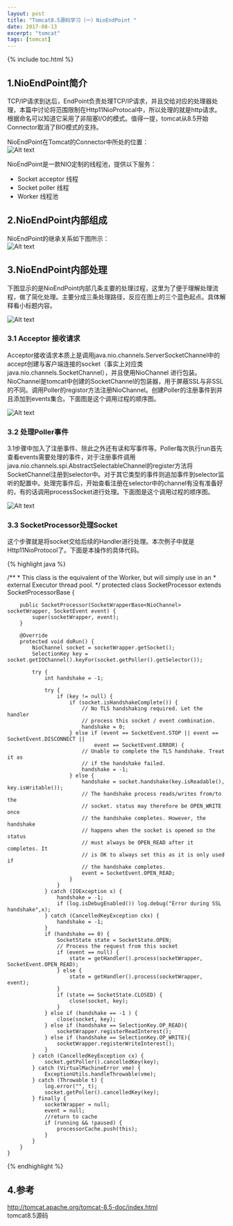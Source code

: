 ```yaml
---
layout: post
title: "Tomcat8.5源码学习（一）NioEndPoint "
date: 2017-08-13
excerpt: "tomcat"
tags: [tomcat]
--- 
```


{% include toc.html %}   


## 1.NioEndPoint简介 

TCP/IP请求到达后，EndPoint负责处理TCP/IP请求，并且交给对应的处理器处理，本篇中讨论将范围限制在Http11NioProtocal中，所以处理的就是http请求。 根据命名可以知道它采用了非阻塞I/O的模式。值得一提，tomcat从8.5开始Connector取消了BIO模式的支持。

NioEndPoint在Tomcat的Connector中所处的位置：   
![Alt text](/img/in-post/tomcat85/connector_struct.png)   

NioEndPoint是一款NIO定制的线程池，提供以下服务：   
* Socket acceptor 线程  
* Socket poller 线程    
* Worker 线程池   
       

## 2.NioEndPoint内部组成   
NioEndPoint的继承关系如下图所示：   
![Alt text](/img/in-post/tomcat85/blueprint.png)    

## 3.NioEndPoint内部处理  
下图显示的是NioEndPoint内部几条主要的处理过程，这里为了便于理解处理流程，做了简化处理。主要分成三条处理路径，反应在图上的三个蓝色起点。具体解释看小标题内容。     

![Alt text](/img/in-post/tomcat85/activities.png)    
 
### 3.1 Acceptor 接收请求    
Acceptor接收请求本质上是调用java.nio.channels.ServerSocketChannel中的accept创建与客户端连接的socket（事实上对应类java.nio.channels.SocketChannel），并且使用NioChannel 进行包装。NioChannel是tomcat中创建的SocketChannel的包装器，用于屏蔽SSL与非SSL的不同。调用Poller的registor方法注册NioChannel。创建Poller的注册事件到并且添加到events集合。下面图是这个调用过程的顺序图。

![Alt text](/img/in-post/tomcat85/process_register.png)  

### 3.2 处理Poller事件    
3.1步骤中加入了注册事件、除此之外还有读和写事件等。Poller每次执行run首先查看events需要处理的事件，对于注册事件调用java.nio.channels.spi.AbstractSelectableChannel的register方法将SocketChannel注册到selector中。对于其它类型的事件则追加事件到selector监听的配置中。处理完事件后，开始查看注册在selector中的channel有没有准备好的，有的话调用processSocket进行处理。下面图是这个调用过程的顺序图。

![Alt text](/img/in-post/tomcat85/process_events.png)    


### 3.3 SocketProcessor处理Socket   
这个步骤就是将socket交给后续的Handler进行处理。本次例子中就是Http11NioProtocol了。下面是本操作的具体代码。
  
{% highlight java %}  

   /**
     * This class is the equivalent of the Worker, but will simply use in an
     * external Executor thread pool.
     */
    protected class SocketProcessor extends SocketProcessorBase<NioChannel> {

        public SocketProcessor(SocketWrapperBase<NioChannel> socketWrapper, SocketEvent event) {
            super(socketWrapper, event);
        }

        @Override
        protected void doRun() {
            NioChannel socket = socketWrapper.getSocket();
            SelectionKey key = socket.getIOChannel().keyFor(socket.getPoller().getSelector());

            try {
                int handshake = -1;

                try {
                    if (key != null) {
                        if (socket.isHandshakeComplete()) {
                            // No TLS handshaking required. Let the handler
                            // process this socket / event combination.
                            handshake = 0;
                        } else if (event == SocketEvent.STOP || event == SocketEvent.DISCONNECT ||
                                event == SocketEvent.ERROR) {
                            // Unable to complete the TLS handshake. Treat it as
                            // if the handshake failed.
                            handshake = -1;
                        } else {
                            handshake = socket.handshake(key.isReadable(), key.isWritable());
                            // The handshake process reads/writes from/to the
                            // socket. status may therefore be OPEN_WRITE once
                            // the handshake completes. However, the handshake
                            // happens when the socket is opened so the status
                            // must always be OPEN_READ after it completes. It
                            // is OK to always set this as it is only used if
                            // the handshake completes.
                            event = SocketEvent.OPEN_READ;
                        }
                    }
                } catch (IOException x) {
                    handshake = -1;
                    if (log.isDebugEnabled()) log.debug("Error during SSL handshake",x);
                } catch (CancelledKeyException ckx) {
                    handshake = -1;
                }
                if (handshake == 0) {
                    SocketState state = SocketState.OPEN;
                    // Process the request from this socket
                    if (event == null) {
                        state = getHandler().process(socketWrapper, SocketEvent.OPEN_READ);
                    } else {
                        state = getHandler().process(socketWrapper, event);
                    }
                    if (state == SocketState.CLOSED) {
                        close(socket, key);
                    }
                } else if (handshake == -1 ) {
                    close(socket, key);
                } else if (handshake == SelectionKey.OP_READ){
                    socketWrapper.registerReadInterest();
                } else if (handshake == SelectionKey.OP_WRITE){
                    socketWrapper.registerWriteInterest();
                }
            } catch (CancelledKeyException cx) {
                socket.getPoller().cancelledKey(key);
            } catch (VirtualMachineError vme) {
                ExceptionUtils.handleThrowable(vme);
            } catch (Throwable t) {
                log.error("", t);
                socket.getPoller().cancelledKey(key);
            } finally {
                socketWrapper = null;
                event = null;
                //return to cache
                if (running && !paused) {
                    processorCache.push(this);
                }
            }
        }
    }  

{% endhighlight %}


## 4.参考    
http://tomcat.apache.org/tomcat-8.5-doc/index.html   
tomcat8.5源码